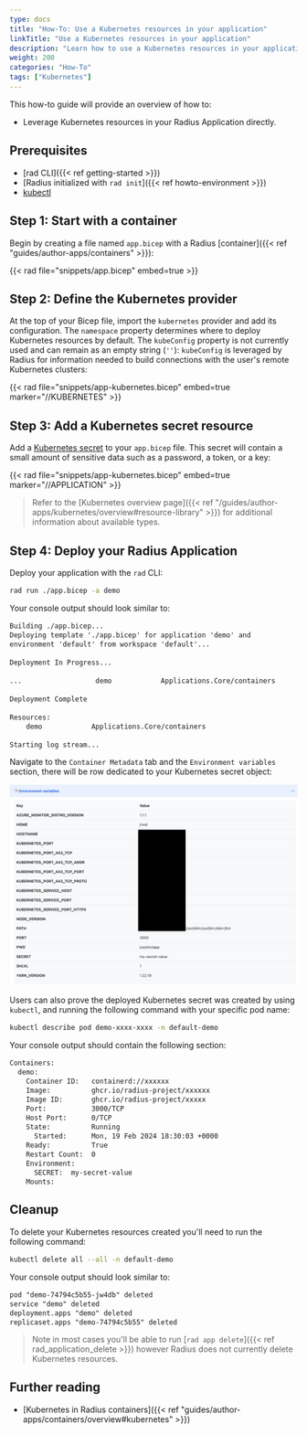 ```yaml
---
type: docs
title: "How-To: Use a Kubernetes resources in your application"
linkTitle: "Use a Kubernetes resources in your application"
description: "Learn how to use a Kubernetes resources in your application"
weight: 200
categories: "How-To"
tags: ["Kubernetes"]
---
```


This how-to guide will provide an overview of how to:

- Leverage Kubernetes resources in your Radius Application directly.

## Prerequisites

- [rad CLI]({{< ref getting-started >}})
- [Radius initialized with `rad init`]({{< ref howto-environment >}})
- [kubectl](https://kubernetes.io/docs/tasks/tools/install-kubectl/)

## Step 1: Start with a container

Begin by creating a file named `app.bicep` with a Radius [container]({{< ref "guides/author-apps/containers" >}}):

{{< rad file="snippets/app.bicep" embed=true >}}

## Step 2: Define the Kubernetes provider

At the top of your Bicep file, import the `kubernetes` provider and add its configuration. The `namespace` property determines where to deploy Kubernetes resources by default. The `kubeConfig` property is not currently used and can remain as an empty string (`''`):
`kubeConfig` is leveraged by Radius for information needed to build connections with the user's remote Kubernetes clusters:

{{< rad file="snippets/app-kubernetes.bicep" embed=true marker="//KUBERNETES" >}}

## Step 3:  Add a Kubernetes secret resource

Add a [Kubernetes secret](https://kubernetes.io/docs/concepts/configuration/secret/) to your `app.bicep` file. This secret will contain a small amount of sensitive data such as a password, a token, or a key:

{{< rad file="snippets/app-kubernetes.bicep" embed=true marker="//APPLICATION" >}}

> Refer to the [Kubernetes overview page]({{< ref "/guides/author-apps/kubernetes/overview#resource-library" >}}) for additional information about available types.

## Step 4: Deploy your Radius Application

Deploy your application with the `rad` CLI:

```bash
rad run ./app.bicep -a demo
```

Your console output should look similar to:

```
Building ./app.bicep...
Deploying template './app.bicep' for application 'demo' and environment 'default' from workspace 'default'...

Deployment In Progress... 

...                  demo            Applications.Core/containers

Deployment Complete

Resources:
    demo            Applications.Core/containers

Starting log stream...
```

Navigate to the `Container Metadata` tab and the `Environment variables` section, there will be row dedicated to your Kubernetes secret object:

<img src="./demo-secret-object.png" alt="Screenshot of Radius Demo app `Environment variables section`" width="600"/>

Users can also prove the deployed Kubernetes secret was created by using `kubectl`, and running the following command with your specific pod name:

```bash
kubectl describe pod demo-xxxx-xxxx -n default-demo
```

Your console output should contain the following section:

```
Containers:
  demo:
    Container ID:   containerd://xxxxxx
    Image:          ghcr.io/radius-project/xxxxxx
    Image ID:       ghcr.io/radius-project/xxxxx
    Port:           3000/TCP
    Host Port:      0/TCP
    State:          Running
      Started:      Mon, 19 Feb 2024 18:30:03 +0000
    Ready:          True
    Restart Count:  0
    Environment:
      SECRET:  my-secret-value
    Mounts:
```

## Cleanup

To delete your Kubernetes resources created you'll need to run the following command:

```bash
kubectl delete all --all -n default-demo
```

Your console output should look similar to:

```
pod "demo-74794c5b55-jw4db" deleted
service "demo" deleted
deployment.apps "demo" deleted
replicaset.apps "demo-74794c5b55" deleted
```

> Note in most cases you'll be able to run [`rad app delete`]({{< ref rad_application_delete >}}) however Radius does not currently delete Kubernetes resources.

## Further reading

- [Kubernetes in Radius containers]({{< ref "guides/author-apps/containers/overview#kubernetes" >}})
